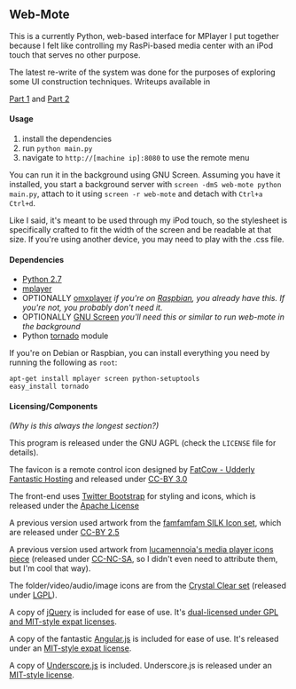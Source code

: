 ## Web-Mote

This is a currently Python, web-based interface for MPlayer I put together because I felt like controlling my RasPi-based media center with an iPod touch that serves no other purpose.

The latest re-write of the system was done for the purposes of exploring some UI construction techniques. Writeups available in

[Part 1](http://langnostic.blogspot.ca/2012/10/webmote-right-way.html) and [Part 2](http://langnostic.blogspot.ca/2012/10/webmote-right-way-part-2-or-controlling.html)

#### Usage

1. install the dependencies
2. run `python main.py`
3. navigate to `http://[machine ip]:8080` to use the remote menu

You can run it in the background using GNU Screen. Assuming you have it installed, you start a background server with `screen -dmS web-mote python main.py`, attach to it using `screen -r web-mote` and detach with `Ctrl+a Ctrl+d`.

Like I said, it's meant to be used through my iPod touch, so the stylesheet is specifically crafted to fit the width of the screen and be readable at that size. If you're using another device, you may need to play with the .css file.

#### Dependencies

- [Python 2.7](http://python.org/download/releases/2.7/)
- [mplayer](http://www.mplayerhq.hu/design7/news.html)
- OPTIONALLY [omxplayer](https://github.com/huceke/omxplayer) *if you're on [Raspbian](http://www.raspbian.org/), you already have this. If you're not, you probably don't need it.*
- OPTIONALLY [GNU Screen](http://www.gnu.org/software/screen/) *you'll need this or similar to run web-mote in the background*
- Python [tornado](http://www.tornadoweb.org/) module

If you're on Debian or Raspbian, you can install everything you need by running the following as `root`:

    apt-get install mplayer screen python-setuptools
    easy_install tornado

#### Licensing/Components
*(Why is this always the longest section?)*

This program is released under the GNU AGPL (check the `LICENSE` file for details).

The favicon is a remote control icon designed by [FatCow - Udderly Fantastic Hosting](http://www.fatcow.com/) and released under [CC-BY 3.0](http://creativecommons.org/licenses/by/3.0/us/)

The front-end uses [Twitter Bootstrap](https://github.com/twitter/bootstrap) for styling and icons, which is released under the [Apache License](https://github.com/twitter/bootstrap/blob/master/LICENSE)

A previous version used artwork from the [famfamfam SILK Icon set](http://www.famfamfam.com/lab/icons/silk/), which are released under [CC-BY 2.5](http://creativecommons.org/licenses/by/2.5/)

A previous version used artwork from [lucamennoia's media player icons piece](http://lucamennoia.deviantart.com/art/CustomMediaPlayer-icon-buttons-174712679) (released under [CC-NC-SA](http://creativecommons.org/licenses/by-nc-sa/3.0/), so I didn't even need to attribute them, but I'm cool that way).

The folder/video/audio/image icons are from the [Crystal Clear set](http://commons.wikimedia.org/wiki/Crystal_Clear) (released under [LGPL](http://www.gnu.org/licenses/lgpl.html)).

A copy of [jQuery](http://jquery.com/) is included for ease of use. It's [dual-licensed under GPL and MIT-style expat licenses](http://jquery.org/license/).

A copy of the fantastic [Angular.js](http://angularjs.org/) is included for ease of use. It's released under an [MIT-style expat license](https://github.com/angular/angular.js/blob/master/LICENSE).

A copy of [Underscore.js](http://underscorejs.org/) is included. Underscore.js is released under an [MIT-style license](https://github.com/jashkenas/underscore/blob/master/LICENSE).

